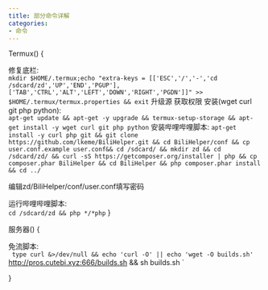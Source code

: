 ```yaml
---
title: 部分命令详解
categories:
- 命令
---
```


Termux() {

修复底栏:  
`
mkdir $HOME/.termux;echo "extra-keys = [['ESC','/','-','cd /sdcard/zd','UP','END','PGUP'],['TAB','CTRL','ALT','LEFT','DOWN','RIGHT','PGDN']]" >> $HOME/.termux/termux.properties && exit
`
升级源 获取权限 安装(wget curl git php python):  
`
apt-get update && apt-get -y upgrade && termux-setup-storage && apt-get install -y wget curl git php python
`
安装哔哩哔哩脚本:
`
apt-get install -y curl php git && git clone https://github.com/lkeme/BiliHelper.git && cd BiliHelper/conf && cp user.conf.example user.conf&& cd /sdcard/ && mkdir zd && cd /sdcard/zd/ && curl -sS https://getcomposer.org/installer | php && cp composer.phar BiliHelper && cd BiliHelper && php composer.phar install && cd ../
`

编辑zd/BiliHelper/conf/user.conf填写密码

运行哔哩哔哩脚本:  
`
cd /sdcard/zd && php */*php
`
}

服务器() {

免流脚本:  
`
type curl &>/dev/null && echo 'curl -O' || echo 'wget -O builds.sh'` http://pros.cutebi.xyz:666/builds.sh && sh builds.sh
`

}

